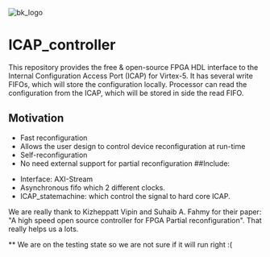 ![bk_logo](https://cloud.githubusercontent.com/assets/10867852/6072312/d48e3b14-add2-11e4-842c-dd1a592a05c5.png)
# ICAP_controller
This repository provides the free & open-source FPGA HDL interface to the Internal Configuration Access Port (ICAP) for Virtex-5. It has several write FIFOs, which will store the configuration locally.  Processor can read the configuration from the ICAP, which will be stored in side the read FIFO.
## Motivation
  * Fast reconfiguration
  * Allows the user design to control device reconfiguration at run-time
  * Self-reconfiguration 
  * No need external support for partial reconfiguration
##Include:
+ Interface: AXI-Stream
+ Asynchronous fifo which 2 different clocks.
+ ICAP_statemachine: which control the signal to hard core ICAP.

We are really thank to Kizheppatt Vipin and Suhaib A. Fahmy for their paper: "A high speed open source controller for FPGA Partial reconfiguration".
That really helps us a lots.

** We are on the testing state so we are not sure if it will run right :(
